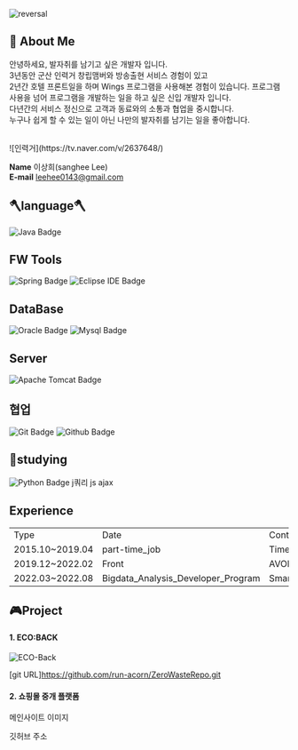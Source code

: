 ![reversal](https://capsule-render.vercel.app/api?type=wave&reversal=true&color=1A0F14&height=105&section=footer&text=%20LeeSangHee&fontColor=bc5e00&fontSize=70)

## 🙂 About Me 

안녕하세요, 발자취를 남기고 싶은 개발자 입니다.  
3년동안 군산 인력거 창립맴버와 방송출현 서비스 경험이 있고  
2년간 호텔 프론트일을 하며 Wings 프로그램을 사용해본 경험이 있습니다.
프로그램 사용을 넘어 프로그램을 개발하는 일을 하고 싶은 신입 개발자 입니다.  
다년간의 서비스 정신으로 고객과 동료와의 소통과 협업을 중시합니다.  
누구나 쉽게 할 수 있는 일이 아닌 나만의 발자취를 남기는 일을 좋아합니다.

<br>
![인력거](https://tv.naver.com/v/2637648/)

<strong>Name</strong> <span>이상희(sanghee Lee)</span><br>
<strong>E-mail</strong> <span>leehee0143@gmail.com</span>
<br>



## 🪓language🪓
![Java Badge](https://img.shields.io/badge/Java-007396?&style=flat-square&logo=Java&logoColor=white)
## FW Tools
![Spring Badge](https://img.shields.io/badge/Spring-6DB33F?&style=flat-square&logo=Spring&logoColor=white)
![Eclipse IDE Badge](https://img.shields.io/badge/Eclipse_IDE-2C2255?&style=flat-square&logo=EclipseIDE&logoColor=white)
## DataBase
![Oracle Badge](https://img.shields.io/badge/Oracle-F80000?style=flat-square&logo=Oracle&logoColor=white)
![Mysql Badge](https://img.shields.io/badge/Mysql-4479A1?style=flat-square&logo=Mysql&logoColor=white)
## Server
![Apache Tomcat Badge](https://img.shields.io/badge/Apache_Tomcat-F8DC75?style=flat-square&logo=ApacheTomcat&logoColor=black)
## 협업
![Git Badge](https://img.shields.io/badge/Git-F05032?style=flat-square&logo=Git&logoColor=white)
![Github Badge](https://img.shields.io/badge/GitHub-181717?style=flat-square&logo=GitHub&logoColor=white)


## 📖studying
![Python Badge](https://img.shields.io/badge/Python-3776AB?style=flat-square&logo=Python&logoColor=white)
j쿼리 js ajax

## Experience

<table>
    <tr>
        <td>Type</td>
        <td>Date</td>
        <td>Contents</td>
        <td>Organizaition</td>
    </tr>
    <tr>
        <td>2015.10~2019.04</td>
        <td>part-time_job</td>
        <td>Time_Tour_169</td>
    </tr>
     <tr>
        <td>2019.12~2022.02</td>
        <td>Front</td>
        <td>AVON_Hotel_Gunsan</td>
    </tr>
     <tr>
        <td>2022.03~2022.08</td>
        <td>Bigdata_Analysis_Developer_Program</td>
        <td>Smart_Human_Resources_Development</td>
    </tr>
</table>

## 🎮Project

#### 1. ECO:BACK
![ECO-Back](https://user-images.githubusercontent.com/89288838/183897523-4c4ef604-4b75-4eb9-83bf-e580a02a9813.png)

[git URL]https://github.com/run-acorn/ZeroWasteRepo.git


#### 2. 쇼핑몰 중개 플랫폼
메인사이트 이미지 

깃허브 주소
